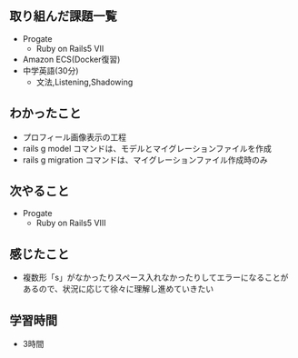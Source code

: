 ## 取り組んだ課題一覧
- Progate
  - Ruby on Rails5 Ⅶ
- Amazon ECS(Docker復習)
- 中学英語(30分)
  - 文法,Listening,Shadowing
## わかったこと
- プロフィール画像表示の工程
- rails g model コマンドは、モデルとマイグレーションファイルを作成
- rails g migration コマンドは、マイグレーションファイル作成時のみ
## 次やること
- Progate
  - Ruby on Rails5 Ⅷ
## 感じたこと
- 複数形「s」がなかったりスペース入れなかったりしてエラーになることがあるので、状況に応じて徐々に理解し進めていきたい
## 学習時間
- 3時間

